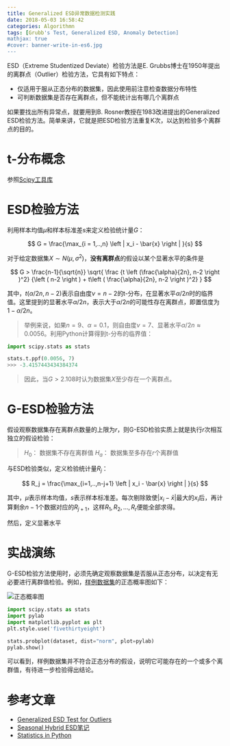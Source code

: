 ```yaml
---
title: Generalized ESD异常数据检测实践
date: 2018-05-03 16:58:42
categories: Algorithmn
tags: [Grubb's Test, Generalized ESD, Anomaly Detection]
mathjax: true
#cover: banner-write-in-es6.jpg
---
```


ESD（Extreme Studentized Deviate）检验方法是E. Grubbs博士在1950年提出的离群点（Outlier）检验方法，它具有如下特点：

- 仅适用于服从正态分布的数据集，因此使用前注意检查数据分布特性
- 可判断数据集是否存在离群点，但不能统计出有哪几个离群点

如果要找出所有异常点，就要用到B. Rosner教授在1983改进提出的Generalized ESD检验方法。简单来讲，它就是把ESD检验方法重复K次，以达到检验多个离群点的目的。

# t-分布概念

参照[Scipy工具库](https://docs.scipy.org/doc/scipy-0.14.0/reference/generated/scipy.stats.t.html)

# ESD检验方法

利用样本均值$\mu$和样本标准差$s$来定义检验统计量$G$：

$$ G = \frac{\max_{i = 1,..,n} \left | x_i - \bar{x} \right | }{s} $$


对于给定数据集$X\sim N(\mu ,\sigma^2)$，**没有离群点**的假设以某个显著水平的条件是

$$ G >
\frac{n-1}{\sqrt{n}}
\sqrt{
  \frac
  {t \left (\frac{\alpha}{2n}, n-2 \right )^2}
  {\left ( n-2 \right ) + t\left ( \frac{\alpha}{2n}, n-2 \right )^2} }
$$

其中，$t\left (\alpha/2n, n-2 \right)$表示自由度$\nu = n-2$的t-分布，在显著水平$\alpha/2n$时的临界值。这里提到的显著水平$\alpha/2n$，表示大于$\alpha/2n$的可能性存在离群点，即置信度为$1 - \alpha/2n$。

> 举例来说，如果$n = 9$、$\alpha = 0.1$，则自由度$\nu = 7$、显著水平$\alpha / 2n \approx 0.0056$。利用Python计算得到t-分布的临界值：

```python
import scipy.stats as stats

stats.t.ppf(0.0056, 7)
>>> -3.4157443434384374
```

> 因此，当$G > 2.108$时认为数据集$X$至少存在一个离群点。

# G-ESD检验方法

假设观察数据集存在离群点数量的上限为$r$，则G-ESD检验实质上就是执行$r$次相互独立的假设检验：

> $H_0$： 数据集不存在离群值
> $H_a$： 数据集至多存在$r$个离群值

与ESD检验类似，定义检验统计量$R_j$：

$$ R_j = \frac{\max_{i=1,..,n-j+1} \left | x_i - \bar{x} \right | }{s} $$

其中，$\mu$表示样本均值，$s$表示样本标准差。每次剔除致使$\left | x_i - \bar{x} \right |$最大的$x_i$后，再计算剩余$n-1$个数据对应的$R_{j+1}$，这样$R_1,R_2,...,R_r$便能全部求得。

然后，定义显著水平

# 实战演练

G-ESD检验方法使用时，必须先确定观察数据集是否服从正态分布，以决定有无必要进行离群值检验。例如，[样例数据集](https://www.itl.nist.gov/div898/handbook/datasets/ROSNER.DAT)的正态概率图如下：

![正态概率图](https://focalab.oss-cn-hangzhou.aliyuncs.com/img/normal_probability_plot%20.png)

```python
import scipy.stats as stats
import pylab
import matplotlib.pyplot as plt
plt.style.use('fivethirtyeight')

stats.probplot(dataset, dist="norm", plot=pylab)
pylab.show()
```

可以看到，样例数据集并不符合正态分布的假设，说明它可能存在的一个或多个离群值，有待进一步检验得出结论。

# 参考文章

* [Generalized ESD Test for Outliers](https://www.itl.nist.gov/div898/handbook/eda/section3/eda35h3.htm)
* [Seasonal Hybrid ESD笔记](https://blog.csdn.net/huangbo10/article/details/51942006)
* [Statistics in Python](http://www.scipy-lectures.org/packages/statistics/index.html)


